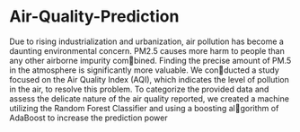 # Air-Quality-Prediction
Due to rising industrialization and urbanization, air pollution has become a daunting environmental concern. PM2.5 causes more harm to people than any other airborne impurity combined. Finding the precise amount of PM.5 in the atmosphere is significantly more valuable. We conducted a study focused on the Air Quality Index (AQI), which indicates the level of pollution in the air, to resolve this problem. To categorize the provided data and assess the delicate nature of the air quality reported, we created a machine utilizing the Random Forest Classifier and using a boosting algorithm of AdaBoost to increase the prediction power
